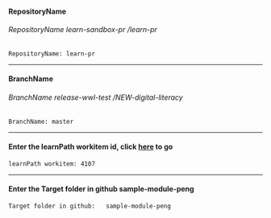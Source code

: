 ﻿#### RepositoryName	
###### RepositoryName  learn-sandbox-pr /learn-pr
```
RepositoryName: learn-pr
```
---
#### BranchName	
###### BranchName  release-wwl-test /NEW-digital-literacy
```
BranchName: master
```

---
#### Enter the learnPath workitem id, click [here](https://microsoftdigitallearning.visualstudio.com/Courseware/_workitems/edit/4107) to go
```
learnPath workitem: 4107
```
---
#### Enter the Target folder in github  sample-module-peng  
```
Target folder in github:   sample-module-peng 
```
